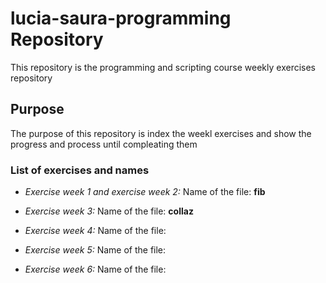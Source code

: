 # lucia-saura-programming Repository
This repository is the programming and scripting course weekly exercises repository

## Purpose
The purpose of this repository is index the weekl exercises and show the progress and process until compleating them

### List of exercises and names
* _Exercise week 1 and exercise week 2:_ 
Name of the file: __fib__

* _Exercise week 3:_
Name of the file: __collaz__

* _Exercise week 4:_
Name of the file: 

* _Exercise week 5:_
Name of the file:

* _Exercise week 6:_ 
Name of the file: 

